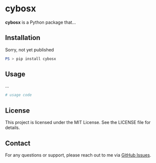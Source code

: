 # cybosx
**cybosx** is a Python package that... 

## Installation
Sorry, not yet published
```powershell
PS > pip install cybosx
```

## Usage
...

```python
# usage code
```
## License
This project is licensed under the MIT License. See the LICENSE file for details.

## Contact
For any questions or support, please reach out to me via [GitHub Issues](https://github.com/th-yoo/cybosx/issues).
